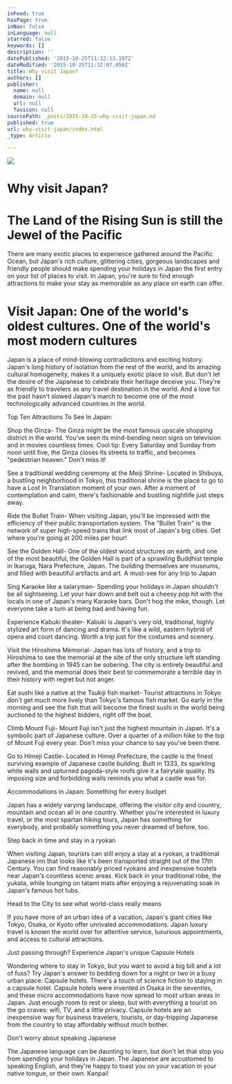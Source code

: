 ```yaml
---
inFeed: true
hasPage: true
inNav: false
inLanguage: null
starred: false
keywords: []
description: ''
datePublished: '2015-10-25T11:32:13.197Z'
dateModified: '2015-10-25T11:32:07.056Z'
title: Why visit Japan?
authors: []
publisher:
  name: null
  domain: null
  url: null
  favicon: null
sourcePath: _posts/2015-10-25-why-visit-japan.md
published: true
url: why-visit-japan/index.html
_type: Article

---
```

![](https://the-grid-user-content.s3-us-west-2.amazonaws.com/bc34b29d-85d1-4068-be99-302e83e3cad4.jpg)

# Why visit Japan?

# The Land of the Rising Sun is still the Jewel of the Pacific

There are many exotic places to experience gathered around the Pacific Ocean, but Japan's rich culture, glittering cities, gorgeous landscapes and friendly people should make spending your holidays in Japan the first entry on your list of places to visit. In Japan, you're sure to find enough attractions to make your stay as memorable as any place on earth can offer.  

# Visit Japan: One of the world's oldest cultures. One of the world's most modern cultures

Japan is a place of mind-blowing contradictions and exciting history. Japan's long history of isolation from the rest of the world, and its amazing cultural homogeneity, makes it a uniquely exotic place to visit. But don't let the desire of the Japanese to celebrate their heritage deceive you. They're as friendly to travelers as any travel destination in the world. And a love for the past hasn't slowed Japan's march to become one of the most technologically advanced countries in the world.

Top Ten Attractions To See In Japan:

Shop the Ginza- The Ginza might be the most famous upscale shopping district in the world. You've seen its mind-bending neon signs on television and in movies countless times. Cool tip: Every Saturday and Sunday from noon until five, the Ginza closes its streets to traffic, and becomes "pedestrian heaven." Don't miss it!

See a traditional wedding ceremony at the Meiji Shrine- Located in Shibuya, a bustling neighborhood in Tokyo, this traditional shrine is the place to go to have a Lost In Translation moment of your own. After a moment of contemplation and calm, there's fashionable and bustling nightlife just steps away. 

Ride the Bullet Train- When visiting Japan, you'll be impressed with the efficiency of their public transportation system. The "Bullet Train" is the network of super high-speed trains that link most of Japan's big cities. Get where you're going at 200 miles per hour!

See the Golden Hall- One of the oldest wood structures on earth, and one of the most beautiful, the Golden Hall is part of a sprawling Buddhist temple in Ikaruga, Nara Prefecture, Japan. The building themselves are museums, and filled with beautiful artifacts and art. A must-see for any trip to Japan

Sing Karaoke like a salaryman- Spending your holidays in Japan shouldn't be all sightseeing. Let your hair down and belt out a cheesy pop hit with the locals in one of Japan's many Karaoke bars. Don't hog the mike, though. Let everyone take a turn at being bad and having fun. 

Experience Kabuki theater- Kabuki is Japan's very old, traditional, highly stylized art form of dancing and drama. It's like a wild, eastern hybrid of opera and court dancing. Worth a trip just for the costumes and scenery.

Visit the Hiroshima Memorial- Japan has lots of history, and a trip to Hiroshima to see the memorial at the site of the only structure left standing after the bombing in 1945 can be sobering. The city is entirely beautiful and revived, and the memorial does their best to commemorate a terrible day in their history with regret but not anger. 

Eat sushi like a native at the Tsukiji fish market- Tourist attractions in Tokyo don't get much more lively than Tokyo's famous fish market. Go early in the morning and see the fish that will become the finest sushi in the world being auctioned to the highest bidders, right off the boat. 

Climb Mount Fuji- Mount Fuji isn't just the highest mountain in Japan. It's a symbolic part of Japanese culture. Over a quarter of a million hike to the top of Mount Fuji every year. Don't miss your chance to say you've been there. 

Go to Himeji Castle- Located in Himeji Prefecture, the castle is the finest surviving example of Japanese castle building. Built in 1333, its sparkling white walls and upturned pagoda-style roofs give it a fairytale quality. Its imposing size and forbidding walls reminds you what a castle was for.

Accommodations in Japan: Something for every budget

Japan has a widely varying landscape, offering the visitor city and country, mountain and ocean all in one country. Whether you're interested in luxury travel, or the most spartan hiking tours, Japan has something for everybody, and probably something you never dreamed of before, too.

Step back in time and stay in a ryokan

When visiting Japan, tourists can still enjoy a stay at a ryokan, a traditional Japanese inn that looks like it's been transported straight out of the 17th Century. You can find reasonably priced ryokans and inexpensive hostels near Japan's countless scenic areas. Kick back in your traditional robe, the yukata, while lounging on tatami mats after enjoying a rejuvenating soak in Japan's famous hot tubs.

Head to the City to see what world-class really means

If you have more of an urban idea of a vacation, Japan's giant cities like Tokyo, Osaka, or Kyoto offer unrivaled accommodations. Japan luxury travel is known the world over for attentive service, luxurious appointments, and access to cultural attractions. 

Just passing through? Experience Japan's unique Capsule Hotels

Wondering where to stay in Tokyo, but you want to avoid a big bill and a lot of fuss? Try Japan's answer to bedding down for a night or two in a busy urban place: Capsule hotels. There's a touch of science fiction to staying in a capsule hotel. Capsule hotels were invented in Osaka in the seventies, and these micro accommodations have now spread to most urban areas in Japan. Just enough room to rest or sleep, but with everything a tourist on the go craves: wifi, TV, and a little privacy. Capsule hotels are an inexpensive way for business travelers, tourists, or day-tripping Japanese from the country to stay affordably without much bother.

Don't worry about speaking Japanese

The Japanese language can be daunting to learn, but don't let that stop you from spending your holidays in Japan. The Japanese are accustomed to speaking English, and they're happy to toast you on your vacation in your native tongue, or their own. Kanpai!